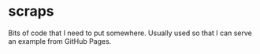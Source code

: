 # scraps
Bits of code that I need to put somewhere. Usually used so that I can serve an example from GitHub Pages.
